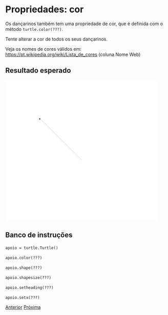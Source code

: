 # Propriedades: cor

Os dançarinos também tem uma propriedade de cor, que é definida com o método
`turtle.color(???)`.

Tente alterar a cor de todos os seus dançarinos. 

Veja os nomes de cores válidos em: https://pt.wikipedia.org/wiki/Lista_de_cores
(coluna Nome Web)

## Resultado esperado
![Dançarina de apoio](08_propriedades_cor.gif "Dançarina de apoio")

## Banco de instruções

```apoio = turtle.Turtle()```

```apoio.color(???)```

```apoio.shape(???)```

```apoio.shapesize(???)```

```apoio.setheading(???)```

```apoio.setx(???)```


[Anterior](07_propriedades_tamanho.md) [Próxima](09_frente_fundo.md)
